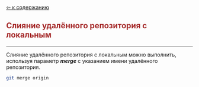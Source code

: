 [&#8678; к содержанию](readme.md)

<span style="color:brown">Слияние удалённого репозитория с локальным</span>
--
---
Слияние удалённого репозитория с локальным можно выполнить, используя параметр _**merge**_ с указанием имени удалённого репозитория.

```bash
git merge origin
```
